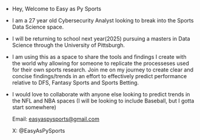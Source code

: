 - Hey, Welcome to Easy as Py Sports 

- I am a 27 year old Cybersecurity Analyst looking to break into the Sports Data Science space.
  
- I will be returning to school next year(2025) pursuing a masters in Data Science through the University of Pittsburgh.
  
- I am using this as a space to share the tools and findings I create with the world why allowing
  for someone to replicate the processeses used for their own sports research. Join me on my journey to
  create clear and concise findings/trends in an effort to effectively predict performance relative to DFS, Fantasy Sports
  and Sports Betting.
  
- I would love to collaborate with anyone else looking to predict trends in the NFL and NBA spaces
  (I will be looking to include Baseball, but I gotta start somewhere)
  
  Email:  easyaspysports@gmail.com
  
  X:  @EasyAsPySports

  

